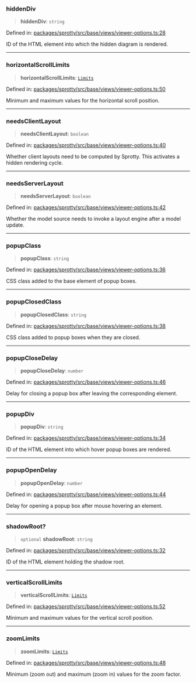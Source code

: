 
### hiddenDiv

> **hiddenDiv**: `string`

Defined in: [packages/sprotty/src/base/views/viewer-options.ts:28](https://github.com/eclipse-sprotty/sprotty/blob/f9b2433481cc27a1ac0c92d525a92039ae7f6c76/packages/sprotty/src/base/views/viewer-options.ts#L28)

ID of the HTML element into which the hidden diagram is rendered.

***

### horizontalScrollLimits

> **horizontalScrollLimits**: [`Limits`](../Interface.Limits)

Defined in: [packages/sprotty/src/base/views/viewer-options.ts:50](https://github.com/eclipse-sprotty/sprotty/blob/f9b2433481cc27a1ac0c92d525a92039ae7f6c76/packages/sprotty/src/base/views/viewer-options.ts#L50)

Minimum and maximum values for the horizontal scroll position.

***

### needsClientLayout

> **needsClientLayout**: `boolean`

Defined in: [packages/sprotty/src/base/views/viewer-options.ts:40](https://github.com/eclipse-sprotty/sprotty/blob/f9b2433481cc27a1ac0c92d525a92039ae7f6c76/packages/sprotty/src/base/views/viewer-options.ts#L40)

Whether client layouts need to be computed by Sprotty. This activates a hidden rendering cycle.

***

### needsServerLayout

> **needsServerLayout**: `boolean`

Defined in: [packages/sprotty/src/base/views/viewer-options.ts:42](https://github.com/eclipse-sprotty/sprotty/blob/f9b2433481cc27a1ac0c92d525a92039ae7f6c76/packages/sprotty/src/base/views/viewer-options.ts#L42)

Whether the model source needs to invoke a layout engine after a model update.

***

### popupClass

> **popupClass**: `string`

Defined in: [packages/sprotty/src/base/views/viewer-options.ts:36](https://github.com/eclipse-sprotty/sprotty/blob/f9b2433481cc27a1ac0c92d525a92039ae7f6c76/packages/sprotty/src/base/views/viewer-options.ts#L36)

CSS class added to the base element of popup boxes.

***

### popupClosedClass

> **popupClosedClass**: `string`

Defined in: [packages/sprotty/src/base/views/viewer-options.ts:38](https://github.com/eclipse-sprotty/sprotty/blob/f9b2433481cc27a1ac0c92d525a92039ae7f6c76/packages/sprotty/src/base/views/viewer-options.ts#L38)

CSS class added to popup boxes when they are closed.

***

### popupCloseDelay

> **popupCloseDelay**: `number`

Defined in: [packages/sprotty/src/base/views/viewer-options.ts:46](https://github.com/eclipse-sprotty/sprotty/blob/f9b2433481cc27a1ac0c92d525a92039ae7f6c76/packages/sprotty/src/base/views/viewer-options.ts#L46)

Delay for closing a popup box after leaving the corresponding element.

***

### popupDiv

> **popupDiv**: `string`

Defined in: [packages/sprotty/src/base/views/viewer-options.ts:34](https://github.com/eclipse-sprotty/sprotty/blob/f9b2433481cc27a1ac0c92d525a92039ae7f6c76/packages/sprotty/src/base/views/viewer-options.ts#L34)

ID of the HTML element into which hover popup boxes are rendered.

***

### popupOpenDelay

> **popupOpenDelay**: `number`

Defined in: [packages/sprotty/src/base/views/viewer-options.ts:44](https://github.com/eclipse-sprotty/sprotty/blob/f9b2433481cc27a1ac0c92d525a92039ae7f6c76/packages/sprotty/src/base/views/viewer-options.ts#L44)

Delay for opening a popup box after mouse hovering an element.

***

### shadowRoot?

> `optional` **shadowRoot**: `string`

Defined in: [packages/sprotty/src/base/views/viewer-options.ts:32](https://github.com/eclipse-sprotty/sprotty/blob/f9b2433481cc27a1ac0c92d525a92039ae7f6c76/packages/sprotty/src/base/views/viewer-options.ts#L32)

ID of the HTML element holding the shadow root.

***

### verticalScrollLimits

> **verticalScrollLimits**: [`Limits`](../Interface.Limits)

Defined in: [packages/sprotty/src/base/views/viewer-options.ts:52](https://github.com/eclipse-sprotty/sprotty/blob/f9b2433481cc27a1ac0c92d525a92039ae7f6c76/packages/sprotty/src/base/views/viewer-options.ts#L52)

Minimum and maximum values for the vertical scroll position.

***

### zoomLimits

> **zoomLimits**: [`Limits`](../Interface.Limits)

Defined in: [packages/sprotty/src/base/views/viewer-options.ts:48](https://github.com/eclipse-sprotty/sprotty/blob/f9b2433481cc27a1ac0c92d525a92039ae7f6c76/packages/sprotty/src/base/views/viewer-options.ts#L48)

Minimum (zoom out) and maximum (zoom in) values for the zoom factor.
